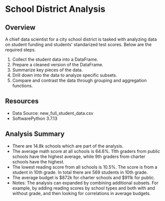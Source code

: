 # School District Analysis
## Overview
A chief data scientist for a city school district is tasked with analyzing data on student funding and students' standarized test scores. Below are the required steps.

  1. Collect the student data into a DataFrame.
  2. Prepare a cleaned version of the DataFrame.
  3. Summarize key pieces of the data.
  4. Drill down into the data to analyze specific subsets.
  5. Compare and contrast the data through grouping and aggregation functions.

## Resources
* Data Source: new_full_student_data.csv
* SoftwarePython 3.7.13

## Analysis Summary
* There are 14.8k schools which are part of the analysis. 
* The average math score at all schools is 64.6%. 11th graders from public schools have the highest average, while 9th graders from charter schools have the highest.
* The lowest reading score from all schools is 10.5%. The score is from a student in 10th grade. In total there are 569 students in 10th grade. 
* The average budget is $872k for charter schools and $911k for public.
* Notes: The analysis can expanded by combining additional subsets. For example, by adding reading scores by school types and both with and without grade, and then looking for correlations in average budgets. 
